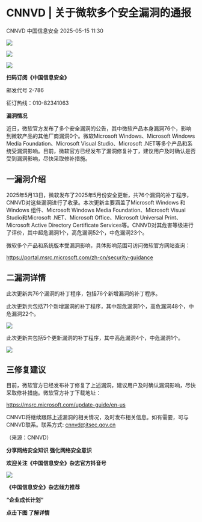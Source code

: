 #  CNNVD | 关于微软多个安全漏洞的通报   
CNNVD  中国信息安全   2025-05-15 11:30  
  
![](https://mmbiz.qpic.cn/sz_mmbiz_gif/1brjUjbpg5xVLE4piaHgL1UBHc3xeTc4FDPWFRJ5oOKovSjA91wI83jc1BXGUEOicicj0LOE62rj2jQG2u5r0Nxmg/640?wx_fmt=gif&from=appmsg "")  
  
![](https://mmbiz.qpic.cn/sz_mmbiz_png/1brjUjbpg5xVLE4piaHgL1UBHc3xeTc4FJmfkaDNSfgIQ8NrSFpvhVILEUElJObJFUicfjf4TLX5YlX2wWQ39J2w/640?wx_fmt=png&from=appmsg "")  
  
![](https://mmbiz.qpic.cn/sz_mmbiz_gif/1brjUjbpg5xVLE4piaHgL1UBHc3xeTc4FDPWFRJ5oOKovSjA91wI83jc1BXGUEOicicj0LOE62rj2jQG2u5r0Nxmg/640?wx_fmt=gif&from=appmsg "")  
  
**扫码订阅《中国信息安全》**  
  
  
邮发代号 2-786  
  
征订热线：010-82341063  
  
  
  
**漏洞情况**  
  
近日，微软官方发布了多个安全漏洞的公告，其中微软产品本身漏洞76个，影响到微软产品的其他厂商漏洞0个。微软Microsoft Windows、Microsoft Windows Media Foundation、Microsoft Visual Studio、Microsoft .NET等多个产品和系统受漏洞影响。目前，微软官方已经发布了漏洞修复补丁，建议用户及时确认是否受到漏洞影响，尽快采取修补措施。  
  
## 一漏洞介绍  
  
  
2025年5月13日，微软发布了2025年5月份安全更新，共76个漏洞的补丁程序，CNNVD对这些漏洞进行了收录。本次更新主要涵盖了Microsoft Windows 和 Windows 组件、Microsoft Windows Media Foundation、Microsoft Visual Studio和Microsoft .NET、Microsoft Office、Microsoft Universal Print、Microsoft Active Directory Certificate Services等。CNNVD对其危害等级进行了评价，其中超危漏洞1个，高危漏洞52个，中危漏洞23个。  
  
微软多个产品和系统版本受漏洞影响，具体影响范围可访问微软官方网站查询：  
  
https://portal.msrc.microsoft.com/zh-cn/security-guidance  
  
## 二漏洞详情  
  
  
此次更新共76个漏洞的补丁程序，包括76个新增漏洞的补丁程序。  
  
此次更新共包括71个新增漏洞的补丁程序，其中超危漏洞1个，高危漏洞48个，中危漏洞22个。  
  
![](https://mmbiz.qpic.cn/mmbiz_png/g1thw9GoocdvXwbRqYbcTfC45XCUIpwWG3H75myHZtl0c4a80VkPRkuPGUrc4Aa3eqnq2KcuBylYHZhuI24o3A/640?wx_fmt=png&from=appmsg "")  
  
此次更新共包括5个更新漏洞的补丁程序，其中高危漏洞4个，中危漏洞1个。  
  
![](https://mmbiz.qpic.cn/mmbiz_png/g1thw9GoocdvXwbRqYbcTfC45XCUIpwWLgicvP5YSqG1t3FrafugDDCI5RN8Pr8Zjy1I6L3ticuTib6Pn9vMIRl5g/640?wx_fmt=png&from=appmsg "")  
  
## 三修复建议  
  
  
目前，微软官方已经发布补丁修复了上述漏洞，建议用户及时确认漏洞影响，尽快采取修补措施。微软官方补丁下载地址：  
  
https://msrc.microsoft.com/update-guide/en-us  
  
CNNVD将继续跟踪上述漏洞的相关情况，及时发布相关信息。如有需要，可与CNNVD联系。联系方式: cnnvd@itsec.gov.cn  
  
（来源：CNNVD）  
  
  
  
**分享网络安全知识 强化网络安全意识**  
  
**欢迎关注《中国信息安全》杂志官方抖音号**  
  
![](https://mmbiz.qpic.cn/sz_mmbiz_jpg/1brjUjbpg5xVLE4piaHgL1UBHc3xeTc4FgI0wp9RZ7d7zut9LjVvqMicDenPhfKQZ4WznB1ZyJNKmmuTckHDNfrA/640?wx_fmt=jpeg&from=appmsg "")  
  
  
**《中国信息安全》杂志倾力推荐**  
  
**“企业成长计划”**  
  
  
**点击下图 了解详情**  
  
  
  
[](https://mp.weixin.qq.com/s?__biz=MzA5MzE5MDAzOA==&mid=2664162643&idx=1&sn=fcc4f3a6047a0c2f4e4cc0181243ee18&scene=21#wechat_redirect)  
  
  
